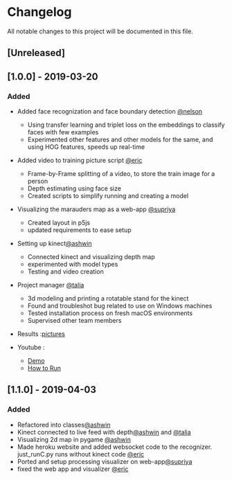 # Changelog
All notable changes to this project will be documented in this file.

## [Unreleased]

## [1.0.0] - 2019-03-20
### Added
- Added face recognization and  face boundary detection [@nelson](https://github.com/nelsonnn)
    * Using transfer learning and triplet loss on the embeddings to classify faces with few examples
    * Experimented other features and other models for the same, and using HOG features, speeds up real-time 
- Added video to training picture script [@eric](https://github.com/em370)
    * Frame-by-Frame splitting of a video, to store the train image for a person
    * Depth estimating using face size
    * Created scripts to simplify running and creating a model
- Visualizing the marauders map as a web-app [@supriya](https://github.com/supriyanaidu)
    * Created layout in p5js
    * updated requirements to ease setup
- Setting up kinect[@ashwin](https://github.com/ashwinroot)
    * Connected kinect and visualizing depth map
    * experimented with model types
    * Testing and video creation
- Project manager [@talia](link)
    * 3d modeling and printing a rotatable stand for the kinect
    * Found and troubleshot bug related to use on Windows machines
    * Tested installation process on fresh macOS environments
    * Supervised other team members

- Results :[pictures](https://github.com/CUBoulder-2019Sp-IML4HCI/FinalProject-Marauders_Map/tree/master/prototype)
- Youtube :
  * [Demo](https://youtu.be/TrNAKGQKF4Q)
  * [How to Run](https://youtu.be/pv_LqElPHjc)

    
## [1.1.0] - 2019-04-03
### Added
- Refactored into classes[@ashwin](https://github.com/ashwinroot)
- Kinect connected to live feed with depth[@ashwin](https://github.com/ashwinroot) and [@talia](https://github.com/ashwinroot)
- Visualizing 2d map in pygame [@ashwin](https://github.com/ashwinroot)
- Made heroku website and added websocket code to the recognizer. just_runC.py runs without kinect code [@eric](https://github.com/em370)
- Ported and setup processing visualizer on web-app[@supriya](https://github.com/supriyanaidu)
- fixed the web app and visualizer [@eric](https://github.com/em370)



